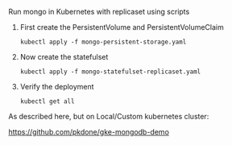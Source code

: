 Run mongo in Kubernetes with replicaset using scripts

1. First create the PersistentVolume and PersistentVolumeClaim
    ```
    kubectl apply -f mongo-persistent-storage.yaml
    ```

2. Now create the statefulset
    ```
    kubectl apply -f mongo-statefulset-replicaset.yaml
    ```

3. Verify the deployment
    ```
    kubectl get all
    ```

As described here, but on Local/Custom kubernetes cluster:

https://github.com/pkdone/gke-mongodb-demo
